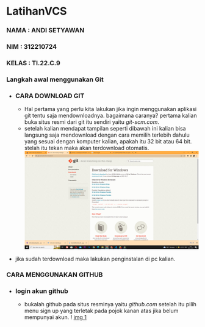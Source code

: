 # LatihanVCS
### NAMA    : ANDI SETYAWAN
### NIM     : 312210724
### KELAS   : TI.22.C.9


### Langkah awal menggunakan Git

* ### CARA DOWNLOAD GIT
    - Hal pertama yang perlu kita lakukan jika ingin menggunakan aplikasi git tentu saja mendownloadnya. bagaimana caranya? pertama kalian buka situs resmi dari git itu sendiri yaitu *git-scm.com*.
    - setelah kalian mendapat tampilan seperti dibawah ini kalian bisa langsung saja mendownload dengan cara memilih terlebih dahulu yang sesuai dengan komputer kalian, apakah itu 32 bit atau 64 bit. stelah itu tekan maka akan terdownload otomatis.
![img 1](screenshot/1.png) 

- jika sudah terdownload maka lakukan penginstalan di pc kalian.

### CARA MENGGUNAKAN GITHUB

* ### login akun github
    - bukalah github pada situs resminya yaitu *github.com* setelah itu pilih menu sign up yang terletak pada pojok kanan atas jika belum mempunyai akun.
! [img 1](screenshot/2.png)


